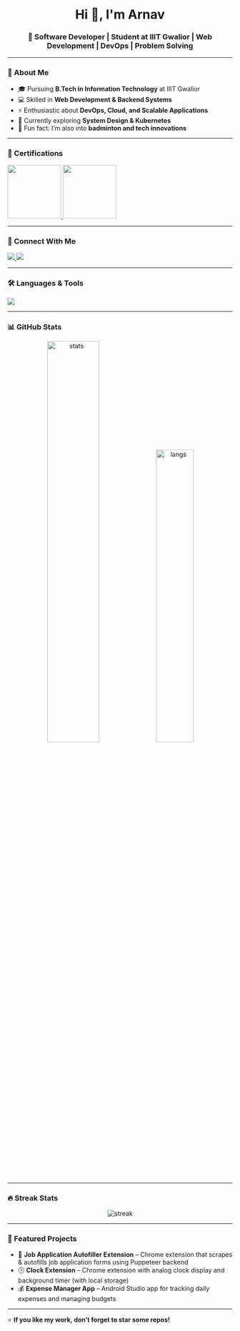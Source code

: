 <h1 align="center">Hi 👋, I'm Arnav</h1>
<h3 align="center">🚀 Software Developer | Student at IIIT Gwalior | Web Development | DevOps | Problem Solving</h3>

---

### 🌟 About Me  
- 🎓 Pursuing **B.Tech in Information Technology** at IIIT Gwalior  
- 💻 Skilled in **Web Development & Backend Systems**  
- ⚡ Enthusiastic about **DevOps, Cloud, and Scalable Applications**  
- 🌱 Currently exploring **System Design & Kubernetes**  
- 🏸 Fun fact: I’m also into **badminton and tech innovations**  

---

### 🏅 Certifications  
<p align="left">
  <a href="https://www.credly.com/badges/229988a2-6577-48c0-95c6-bb8a914dfaf0/public_url" target="_blank">
    <img src="https://images.credly.com/size/200x200/images/229988a2-6577-48c0-95c6-bb8a914dfaf0/badge.png" width="120" height="120"/>
  </a>
  <a href="https://www.credly.com/badges/6b137bab-d018-4cc6-9498-fbe847a3da68/public_url" target="_blank">
    <img src="https://images.credly.com/size/200x200/images/6b137bab-d018-4cc6-9498-fbe847a3da68/badge.png" width="120" height="120"/>
  </a>
</p>

---

### 🤝 Connect With Me  
<p align="left">
<a href="https://www.linkedin.com/in/arnav-khond/" target="_blank">
  <img src="https://img.shields.io/badge/LinkedIn-0A66C2?style=for-the-badge&logo=linkedin&logoColor=white"/>
</a>
<a href="https://leetcode.com/u/Arnav_NK/" target="_blank">
  <img src="https://img.shields.io/badge/LeetCode-FFA116?style=for-the-badge&logo=leetcode&logoColor=white"/>
</a>
</p>

---

### 🛠️ Languages & Tools  
<p align="left"> 
  <img src="https://skillicons.dev/icons?i=java,cpp,c,js,react,nodejs,express,tailwind,html,css,mysql,mongodb,firebase,git,linux,docker,kubernetes,aws,jenkins" />
</p>

---

### 📊 GitHub Stats  
<p align="center">
  <img src="https://github-readme-stats.vercel.app/api?username=arnav-nk&show_icons=true&theme=tokyonight" alt="stats" width="48%"/>
  <img src="https://github-readme-stats.vercel.app/api/top-langs/?username=arnav-nk&layout=compact&theme=tokyonight" alt="langs" width="41%"/>
</p>

---

### 🔥 Streak Stats  
<p align="center">
  <img src="https://github-readme-streak-stats.herokuapp.com/?user=arnav-nk&theme=tokyonight" alt="streak" />
</p>

---

### 🚀 Featured Projects  
- 🤖 **Job Application Autofiller Extension** – Chrome extension that scrapes & autofills job application forms using Puppeteer backend  
- 🕒 **Clock Extension** – Chrome extension with analog clock display and background timer (with local storage)  
- 💰 **Expense Manager App** – Android Studio app for tracking daily expenses and managing budgets  

---

⭐ **If you like my work, don’t forget to star some repos!**
